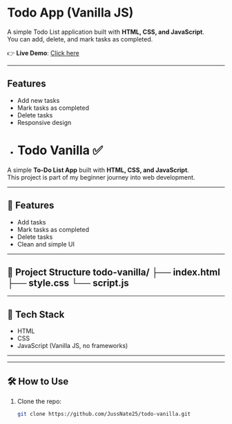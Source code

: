 # Todo App (Vanilla JS)

A simple Todo List application built with **HTML, CSS, and JavaScript**.  
You can add, delete, and mark tasks as completed.  

👉 **Live Demo**: [Click here](https://JussNate25.github.io/todo-vanilla/)

---

## Features
- Add new tasks  
- Mark tasks as completed  
- Delete tasks  
- Responsive design
- # Todo Vanilla ✅

A simple **To-Do List App** built with **HTML, CSS, and JavaScript**.  
This project is part of my beginner journey into web development.

---

## 🚀 Features
- Add tasks  
- Mark tasks as completed  
- Delete tasks  
- Clean and simple UI  

---

## 📂 Project Structure todo-vanilla/ ├── index.html ├── style.css └── script.js
---

## 🔧 Tech Stack
- HTML  
- CSS  
- JavaScript (Vanilla JS, no frameworks)  

---

---

## 🛠 How to Use
1. Clone the repo:  
   ```bash
   git clone https://github.com/JussNate25/todo-vanilla.git
